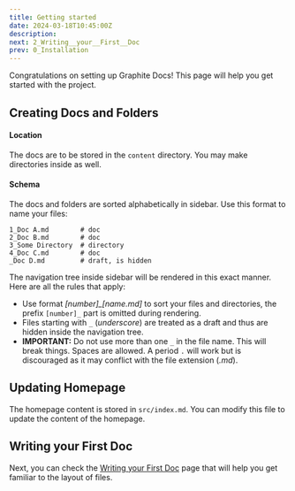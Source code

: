 ```yaml
---
title: Getting started
date: 2024-03-18T10:45:00Z
description:
next: 2_Writing__your__First__Doc
prev: 0_Installation
---
```


Congratulations on setting up Graphite Docs! This page will help you get started with the project.

## Creating Docs and Folders

#### Location

The docs are to be stored in the `content` directory. You may make directories inside as well.

#### Schema

The docs and folders are sorted alphabetically in sidebar. Use this format to name your files:

```text
1_Doc A.md        # doc
2_Doc B.md        # doc
3_Some Directory  # directory
4_Doc C.md        # doc
_Doc D.md         # draft, is hidden
```

The navigation tree inside sidebar will be rendered in this exact manner. Here are all the rules that apply:

-   Use format _[number]\_[name.md]_ to sort your files and directories, the prefix `[number]_` part is omitted during rendering.
-   Files starting with `_` (_underscore_) are treated as a draft and thus are hidden inside the navigation tree.
-   **IMPORTANT:** Do not use more than one `_` in the file name. This will break things. Spaces are allowed. A period `.` will work but is discouraged as it may conflict with the file extension (_.md_).

## Updating Homepage

The homepage content is stored in `src/index.md`. You can modify this file to update the content of the homepage.

## Writing your First Doc

Next, you can check the [Writing your First Doc](/2_Writing__your__First__Doc) page that will help you get familiar to the layout of files.
